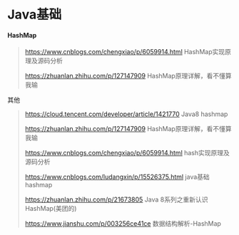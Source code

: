# Java基础



#### HashMap

>https://www.cnblogs.com/chengxiao/p/6059914.html  HashMap实现原理及源码分析  
>
>https://zhuanlan.zhihu.com/p/127147909  HashMap原理详解，看不懂算我输

其他 

>https://cloud.tencent.com/developer/article/1421770  Java8 hashmap
>
>https://zhuanlan.zhihu.com/p/127147909     HashMap原理详解，看不懂算我输 
>
>https://www.cnblogs.com/chengxiao/p/6059914.html  hash实现原理及源码分析
>
>https://www.cnblogs.com/ludangxin/p/15526375.html java基础hashmap
>
>https://zhuanlan.zhihu.com/p/21673805 Java 8系列之重新认识HashMap(美团的)   
>
>https://www.jianshu.com/p/003256ce41ce 数据结构解析-HashMap



